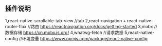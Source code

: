 
## 插件说明
1,react-native-scrollable-tab-view //tab
2,react-navigation + react-native-router-flux  //路由 https://reactnavigation.org/docs/getting-started
3,mobx  //数据存储 https://cn.mobx.js.org/
4,whatwg-fetch  //请求数据
5,react-native-config   //环境变量 https://www.npmjs.com/package/react-native-config